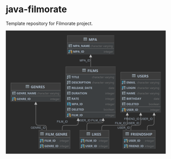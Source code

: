 # java-filmorate
Template repository for Filmorate project.

![diagram](./src/main/resources/filmorate.png)


